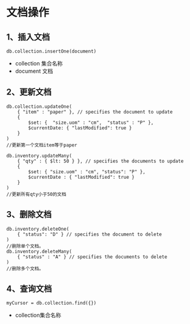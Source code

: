 # 文档操作

## 1、插入文档

    db.collection.insertOne(document)

- collection 集合名称
- document 文档

## 2、更新文档

    db.collection.updateOne(
        { "item" : "paper" }, // specifies the document to update
        {
            $set: {  "size.uom" : "cm",  "status" : "P" },
            $currentDate: { "lastModified": true }
        }
    )
    //更新第一个文档item等于paper

    db.inventory.updateMany(
        { "qty" : { $lt: 50 } }, // specifies the documents to update
        {
            $set: { "size.uom" : "cm", "status": "P" },
            $currentDate : { "lastModified": true }
        }
    )
    //更新所有qty小于50的文档

## 3、删除文档

    db.inventory.deleteOne(
        { "status": "D" } // specifies the document to delete
    )
    //删除单个文档。
    db.inventory.deleteMany(
        { "status" : "A" } // specifies the documents to delete
    )
    //删除多个文档。

## 4、查询文档

    myCursor = db.collection.find({})

- collection集合名称
